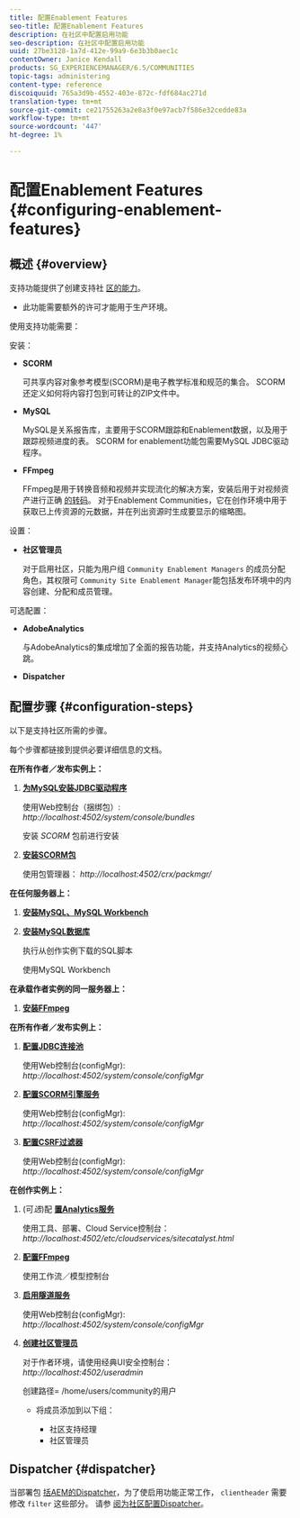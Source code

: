 ```yaml
---
title: 配置Enablement Features
seo-title: 配置Enablement Features
description: 在社区中配置启用功能
seo-description: 在社区中配置启用功能
uuid: 27be3128-1a7d-412e-99a9-6e3b3b0aec1c
contentOwner: Janice Kendall
products: SG_EXPERIENCEMANAGER/6.5/COMMUNITIES
topic-tags: administering
content-type: reference
discoiquuid: 765a3d9b-4552-403e-872c-fdf684ac271d
translation-type: tm+mt
source-git-commit: ce21755263a2e8a3f0e97acb7f586e32cedde83a
workflow-type: tm+mt
source-wordcount: '447'
ht-degree: 1%

---
```



# 配置Enablement Features {#configuring-enablement-features}

## 概述 {#overview}

支持功能提供了创建支持社 [区的能力](overview.md#enablement-community)。

* 此功能需要额外的许可才能用于生产环境。

使用支持功能需要：

安装：

* **SCORM**

   可共享内容对象参考模型(SCORM)是电子教学标准和规范的集合。 SCORM还定义如何将内容打包到可转让的ZIP文件中。

* **MySQL**

   MySQL是关系报告库，主要用于SCORM跟踪和Enablement数据，以及用于跟踪视频进度的表。 SCORM for enablement功能包需要MySQL JDBC驱动程序。

* **FFmpeg**

   FFmpeg是用于转换音频和视频并实现流化的解决方案，安装后用于对视频资产进行正确 [的转码](../../help/sites-authoring/default-components-foundation.md#video)。 对于Enablement Communities，它在创作环境中用于获取已上传资源的元数据，并在列出资源时生成要显示的缩略图。

设置：

* **社区管理员**

   对于启用社区，只能为用户组 `Community Enablement Managers` 的成员分配角色，其权限可 `Community Site Enablement Manager`能包括发布环境中的内容创建、分配和成员管理。

可选配置：

* **AdobeAnalytics**

   与AdobeAnalytics的集成增加了全面的报告功能，并支持Analytics的视频心跳。

* **Dispatcher**

## 配置步骤 {#configuration-steps}

以下是支持社区所需的步骤。

每个步骤都链接到提供必要详细信息的文档。

**在所有作者／发布实例上：**

1. **[为MySQL安装JDBC驱动程序](deploy-communities.md#jdbc-driver-for-mysql)**

   使用Web控制台（捆绑包）: *http://localhost:4502/system/console/bundles*

   安装 *SCORM* 包前进行安装

1. **[安装SCORM包](deploy-communities.md#scorm-package)**


   使用包管理器： *http://localhost:4502/crx/packmgr/*

**在任何服务器上：**

1. **[安装MySQL、MySQL Workbench](mysql.md)**

1. **[安装MySQL数据库](mysql.md#database-setup)**

   执行从创作实例下载的SQL脚本

   使用MySQL Workbench

**在承载作者实例的同一服务器上：**

1. **[安装FFmpeg](ffmpeg.md)**

**在所有作者／发布实例上：**

1. **[配置JDBC连接池](mysql.md#configure-jdbc-connections)**

   使用Web控制台(configMgr): *http://localhost:4502/system/console/configMgr*

1. **[配置SCORM引擎服务](mysql.md#aem-communities-scormengine-service)**

   使用Web控制台(configMgr): *http://localhost:4502/system/console/configMgr*

1. **[配置CSRF过滤器](mysql.md#adobe-granite-csrf-filter)**

   使用Web控制台(configMgr): *http://localhost:4502/system/console/configMgr*

**在创作实例上：**

1. (可&#x200B;*选*)配 **[置Analytics服务](analytics.md)**

   使用工具、部署、Cloud Service控制台： *http://localhost:4502/etc/cloudservices/sitecatalyst.html*

1. **[配置FFmpeg](ffmpeg.md#configure-ffmpeg-transcoding-service)**

   使用工作流／模型控制台

1. **[启用隧道服务](deploy-communities.md#tunnel-service-on-author)**

   使用Web控制台(configMgr): *http://localhost:4502/system/console/configMgr*

1. **[创建社区管理员](users.md#creating-community-members)**

   对于作者环境，请使用经典UI安全控制台： *http://localhost:4502/useradmin*

   创建路径= /home/users/community的用户

   * 将成员添加到以下组：

      * 社区支持经理
      * 社区管理员

## Dispatcher {#dispatcher}

当部署包 [括AEM的Dispatcher](https://helpx.adobe.com/experience-manager/dispatcher/using/dispatcher.html)，为了使启用功能正常工作， `clientheader` 需要修改 `filter` 这些部分。 请参 [阅为社区配置Dispatcher](dispatcher.md#enablement)。
